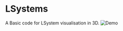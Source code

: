 # LSystems
A Basic code for LSystem visualisation in 3D.
![Demo](https://github.com/sumqwerty/LSystems/blob/master/LsysTree/demo.gif)
